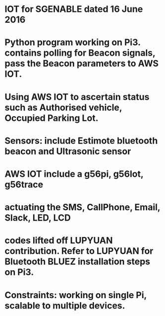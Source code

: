 # IOT for SGENABLE dated 16 June 2016
# Python program working on Pi3. contains polling for Beacon signals, pass the Beacon parameters to AWS IOT.
# Using AWS IOT to ascertain status such as Authorised vehicle, Occupied Parking Lot.
# Sensors: include Estimote bluetooth beacon and Ultrasonic sensor
# AWS IOT include a g56pi, g56lot, g56trace
# actuating the SMS, CallPhone, Email, Slack, LED, LCD

# codes lifted off LUPYUAN contribution. Refer to LUPYUAN for Bluetooth BLUEZ installation steps on Pi3.

# Constraints: working on single Pi, scalable to multiple devices.
